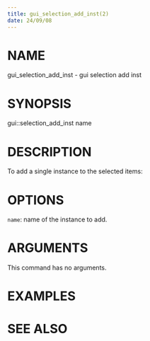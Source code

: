 ```yaml
---
title: gui_selection_add_inst(2)
date: 24/09/08
---
```


# NAME

gui_selection_add_inst - gui selection add inst

# SYNOPSIS

gui::selection_add_inst 
    name


# DESCRIPTION

To add a single instance to the selected items:

# OPTIONS

`name`:  name of the instance to add.

# ARGUMENTS

This command has no arguments.

# EXAMPLES

# SEE ALSO
